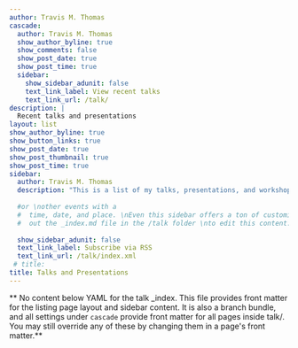```yaml
---
author: Travis M. Thomas
cascade:
  author: Travis M. Thomas
  show_author_byline: true
  show_comments: false
  show_post_date: true
  show_post_time: true
  sidebar:
    show_sidebar_adunit: false
    text_link_label: View recent talks
    text_link_url: /talk/
description: |
  Recent talks and presentations 
layout: list
show_author_byline: true
show_button_links: true
show_post_date: true
show_post_thumbnail: true
show_post_time: true
sidebar:
  author: Travis M. Thomas
  description: "This is a list of my talks, presentations, and workshops." 
  
  #or \nother events with a
  #  time, date, and place. \nEven this sidebar offers a ton of customizations.\n\nCheck
  #  out the _index.md file in the /talk folder \nto edit this content. \n"
  
  show_sidebar_adunit: false
  text_link_label: Subscribe via RSS
  text_link_url: /talk/index.xml
 # title: 
title: Talks and Presentations
---
```


** No content below YAML for the talk _index. This file provides front matter for the listing page layout and sidebar content. It is also a branch bundle, and all settings under `cascade` provide front matter for all pages inside talk/. You may still override any of these by changing them in a page's front matter.**
